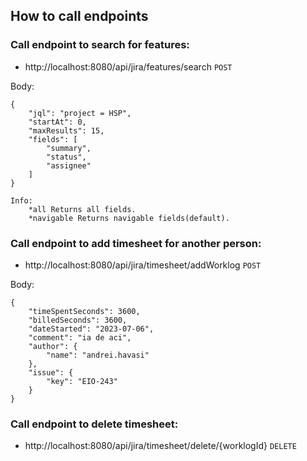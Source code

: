 ## How to call endpoints


### Call endpoint to search for features:
- http://localhost:8080/api/jira/features/search  `POST`

Body:
```
{
    "jql": "project = HSP",
    "startAt": 0,
    "maxResults": 15,
    "fields": [
        "summary",
        "status",
        "assignee"
    ]
}

Info:
    *all Returns all fields.
    *navigable Returns navigable fields(default).
```

### Call endpoint to add timesheet for another person:
- http://localhost:8080/api/jira/timesheet/addWorklog  `POST`

Body:
```
{
    "timeSpentSeconds": 3600,
    "billedSeconds": 3600,
    "dateStarted": "2023-07-06",
    "comment": "ia de aci",
    "author": {
        "name": "andrei.havasi"
    },
    "issue": {
        "key": "EIO-243"
    }
}
```

### Call endpoint to delete timesheet:
- http://localhost:8080/api/jira/timesheet/delete/{worklogId}  `DELETE`